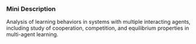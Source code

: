 ### Mini Description

Analysis of learning behaviors in systems with multiple interacting agents, including study of cooperation, competition, and equilibrium properties in multi-agent learning.
